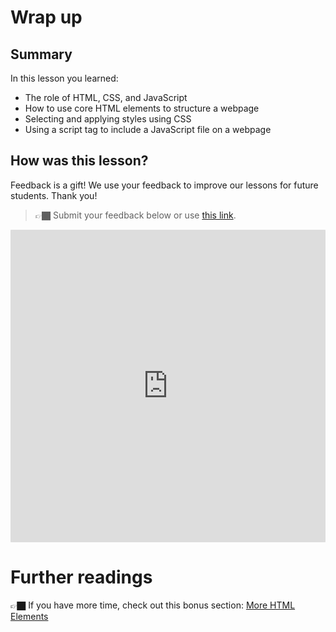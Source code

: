 # Wrap up

## Summary

In this lesson you learned:

- The role of HTML, CSS, and JavaScript
- How to use core HTML elements to structure a webpage
- Selecting and applying styles using CSS
- Using a script tag to include a JavaScript file on a webpage

## How was this lesson?

Feedback is a gift! We use your feedback to improve our lessons for future students. Thank you!

<!-- TODO: Update form -->

> 👉🏿 Submit your feedback  below or use [this link](https://docs.google.com/forms/d/e/1FAIpQLSepefPqVxP7OxEXKZpE4nb19iU4uWQntZPjeVbqJGo_ZEOHkw/viewform).


<div style="width:100%;height:500px;"><iframe src="https://docs.google.com/forms/d/e/1FAIpQLSepefPqVxP7OxEXKZpE4nb19iU4uWQntZPjeVbqJGo_ZEOHkw/viewform?embedded=true" frameborder="0" sandbox="allow-scripts allow-popups allow-top-navigation-by-user-activation allow-forms allow-same-origin" allowfullscreen="" style="width: 100%; height: 100%; border-radius: 1px; pointer-events: auto; background-color: white;"></iframe></div>

# Further readings

<aside>

👉🏿 If you have more time, check out this bonus section: [More HTML Elements](bonus-more-html-elements.md)

</aside>
